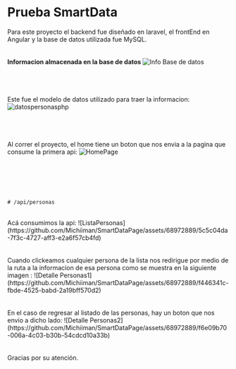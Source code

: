 # Prueba SmartData

Para este proyecto el backend fue diseñado en laravel, el frontEnd en Angular y la base de datos utilizada fue MySQL.
<br>                                
<br>
**Informacion almacenada en la base de datos**
![Info Base de datos](https://github.com/Michiiman/SmartDataPage/assets/68972889/02693a7c-ecc8-499a-bedc-750b499a1156)
<br> 
<br>                                
<br>                                
Este fue el modelo de datos utilizado para traer la informacion:
![datospersonasphp](https://github.com/Michiiman/SmartDataPage/assets/68972889/0176c3e5-2e4d-42c8-a0c8-55f5ebc94604)
<br>                                
<br>
<br>                                
Al correr el proyecto, el home tiene un boton que nos envia a la pagina que consume la primera api: 
![HomePage](https://github.com/Michiiman/SmartDataPage/assets/68972889/f6aac276-cf3f-4697-bd7a-7ae33afea99a)                                       
<br>                                
<br>                                
<br>                                
 ```
 # /api/personas
 ```
<br>                                
Acá consumimos la api:                                
![ListaPersonas](https://github.com/Michiiman/SmartDataPage/assets/68972889/5c5c04da-7f3c-4727-aff3-e2a6f57cb4fd)

<br>                                
<br>                                
<br>                                
Cuando clickeamos cualquier persona de la lista nos redirigue por medio de la ruta a la informacion de esa persona como se muestra en la siguiente imagen :                            
![Detalle Personas1](https://github.com/Michiiman/SmartDataPage/assets/68972889/f446341c-fbde-4525-babd-2a19bff570d2)

<br>                                
<br>                                
<br>                                
En el caso de regresar al listado de las personas, hay un boton que nos envio a dicho lado:                              
![Detalle Personas2](https://github.com/Michiiman/SmartDataPage/assets/68972889/f6e09b70-006a-4c03-b30b-54cdcd10a33b) 

<br>                                
<br>                                
<br>                                
Gracias por su atención.


 


